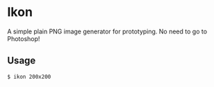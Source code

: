 # Ikon

  A simple plain PNG image generator for prototyping. No need to go to Photoshop!

## Usage

    $ ikon 200x200
